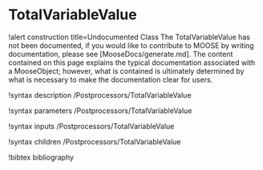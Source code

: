 <!-- MOOSE Documentation Stub: Remove this when content is added. -->

# TotalVariableValue

!alert construction title=Undocumented Class
The TotalVariableValue has not been documented, if you would like to contribute to MOOSE by
writing documentation, please see [MooseDocs/generate.md]. The content contained on this page explains
the typical documentation associated with a MooseObject; however, what is contained is ultimately
determined by what is necessary to make the documentation clear for users.

!syntax description /Postprocessors/TotalVariableValue

!syntax parameters /Postprocessors/TotalVariableValue

!syntax inputs /Postprocessors/TotalVariableValue

!syntax children /Postprocessors/TotalVariableValue

!bibtex bibliography
